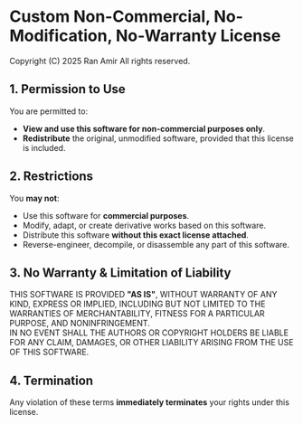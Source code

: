 Custom Non-Commercial, No-Modification, No-Warranty License
=====================================================================

Copyright (C) 2025 Ran Amir
All rights reserved.

## 1. Permission to Use
You are permitted to:
- **View and use this software for non-commercial purposes only**.
- **Redistribute** the original, unmodified software, provided that this license is included.

## 2. Restrictions
You **may not**:
- Use this software for **commercial purposes**.
- Modify, adapt, or create derivative works based on this software.
- Distribute this software **without this exact license attached**.
- Reverse-engineer, decompile, or disassemble any part of this software.

## 3. No Warranty & Limitation of Liability
THIS SOFTWARE IS PROVIDED **"AS IS"**, WITHOUT WARRANTY OF ANY KIND, EXPRESS OR IMPLIED, INCLUDING BUT NOT LIMITED TO THE WARRANTIES OF MERCHANTABILITY, FITNESS FOR A PARTICULAR PURPOSE, AND NONINFRINGEMENT.  
IN NO EVENT SHALL THE AUTHORS OR COPYRIGHT HOLDERS BE LIABLE FOR ANY CLAIM, DAMAGES, OR OTHER LIABILITY ARISING FROM THE USE OF THIS SOFTWARE.

## 4. Termination
Any violation of these terms **immediately terminates** your rights under this license.


